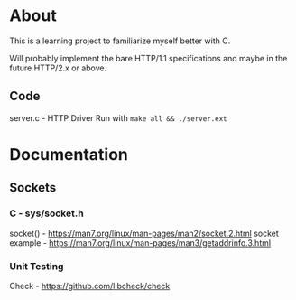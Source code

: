 # About
This is a learning project to familiarize myself better with C.

Will probably implement the bare HTTP/1.1 specifications and maybe in the future HTTP/2.x or above.


## Code
server.c - HTTP Driver
    Run with `make all && ./server.ext`

# Documentation

## Sockets

### C - sys/socket.h
socket() - https://man7.org/linux/man-pages/man2/socket.2.html
socket example - https://man7.org/linux/man-pages/man3/getaddrinfo.3.html

### Unit Testing
Check - https://github.com/libcheck/check